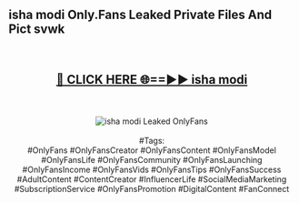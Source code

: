 <h2>isha modi Only.Fans Leaked Private Files And Pict svwk</h2>
<br>
<div align="center">
<h2><a href="https://mediafiles.top/isha_modi" rel="nofollow">🔴 CLICK HERE 🌐==►► isha modi</a></h2>
<br>
<br>
<a href="https://mediafiles.top/isha_modi" rel="nofollow" data-target="animated-image.originalLink"><img src="https://i.ibb.co.com/WyWwxjT/player-gif2.gif" alt="isha modi Leaked OnlyFans" style="max-width: 100%; display: inline-block;" data-target="animated-image.originalImage"></a>
<br><br>
#Tags:
<br>
#OnlyFans #OnlyFansCreator #OnlyFansContent #OnlyFansModel #OnlyFansLife #OnlyFansCommunity #OnlyFansLaunching #OnlyFansIncome #OnlyFansVids #OnlyFansTips #OnlyFansSuccess #AdultContent #ContentCreator #InfluencerLife #SocialMediaMarketing #SubscriptionService #OnlyFansPromotion #DigitalContent #FanConnect
</div>
<br>